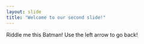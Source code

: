 ```yaml
---
layout: slide 
title: "Welcome to our second slide!"
---
```

Riddle me this Batman!
Use the left arrow to go back!
